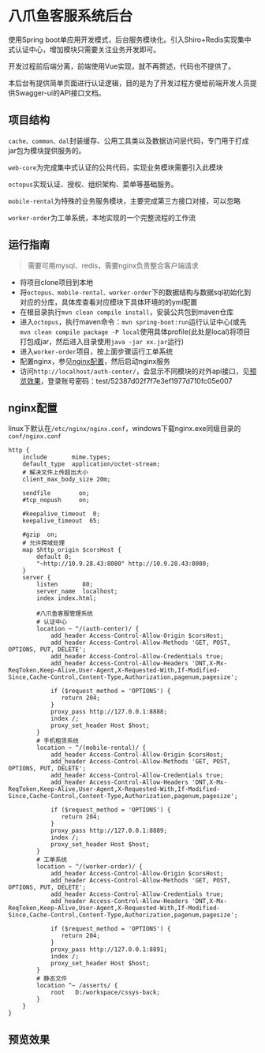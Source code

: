 # 八爪鱼客服系统后台

使用Spring boot单应用开发模式，后台服务模块化。引入Shiro+Redis实现集中式认证中心，增加模块只需要关注业务开发即可。

开发过程前后端分离，前端使用Vue实现，就不再赘述，代码也不提供了。

本后台有提供简单页面进行认证逻辑，目的是为了开发过程方便给前端开发人员提供Swagger-ui的API接口文档。

## 项目结构

`cache、common、dal`封装缓存、公用工具类以及数据访问层代码，专门用于打成jar包为模块提供服务的。

`web-core`为完成集中式认证的公共代码，实现业务模块需要引入此模块

`octopus`实现认证、授权、组织架构、菜单等基础服务。

`mobile-rental`为特殊的业务服务模块，主要完成第三方接口对接，可以忽略

`worker-order`为工单系统，本地实现的一个完整流程的工作流

## 运行指南
>需要可用mysql、redis，需要nginx负责整合客户端请求

* 将项目clone项目到本地
* 将`octopus、mobile-rental、worker-order`下的数据结构与数据sql初始化到对应的分库，具体库查看对应模块下具体环境的的yml配置
* 在根目录执行`mvn clean compile install`，安装公共包到maven仓库
* 进入`octopus`，执行maven命令：`mvn spring-boot:run`运行认证中心(或先`mvn clean compile package -P local`使用具体profile(此处是local)将项目打包成jar，然后进入目录使用`java -jar xx.jar`运行)
* 进入`worker-order`项目，按上面步骤运行工单系统
* 配置nginx，参见[nginx配置](#nginx)，然后启动nginx服务
* 访问`http://localhost/auth-center/`，会显示不同模块的对外api接口，见[预览效果](预览效果)，登录账号密码：test/52387d02f7f7e3ef1977d710fc05e007


## nginx配置

linux下默认在`/etc/nginx/nginx.conf`，windows下载nginx.exe同级目录的`conf/nginx.conf`
```
http {
    include       mime.types;
    default_type  application/octet-stream;
    # 解决文件上传超出大小
    client_max_body_size 20m;

    sendfile        on;
    #tcp_nopush     on;

    #keepalive_timeout  0;
    keepalive_timeout  65;

    #gzip  on;
    # 允许跨域处理
    map $http_origin $corsHost {
        default 0;
        "~http://10.9.28.43:8080" http://10.9.28.43:8080;
    }
    server {
        listen       80;
        server_name  localhost;
        index index.html;

        #八爪鱼客服管理系统
        # 认证中心
        location ~ ^/(auth-center)/ {
            add_header Access-Control-Allow-Origin $corsHost;
            add_header Access-Control-Allow-Methods 'GET, POST, OPTIONS, PUT, DELETE';
            add_header Access-Control-Allow-Credentials true;
            add_header Access-Control-Allow-Headers 'DNT,X-Mx-ReqToken,Keep-Alive,User-Agent,X-Requested-With,If-Modified-Since,Cache-Control,Content-Type,Authorization,pagenum,pagesize';

            if ($request_method = 'OPTIONS') {
               return 204;
            }
            proxy_pass http://127.0.0.1:8888;
            index /;
            proxy_set_header Host $host;
        }
        # 手机租赁系统
        location ~ ^/(mobile-rental)/ {
            add_header Access-Control-Allow-Origin $corsHost;
            add_header Access-Control-Allow-Methods 'GET, POST, OPTIONS, PUT, DELETE';
            add_header Access-Control-Allow-Credentials true;
            add_header Access-Control-Allow-Headers 'DNT,X-Mx-ReqToken,Keep-Alive,User-Agent,X-Requested-With,If-Modified-Since,Cache-Control,Content-Type,Authorization,pagenum,pagesize';

            if ($request_method = 'OPTIONS') {
               return 204;
            }
            proxy_pass http://127.0.0.1:8889;
            index /;
            proxy_set_header Host $host;
        }
        # 工单系统
        location ~ ^/(worker-order)/ {
            add_header Access-Control-Allow-Origin $corsHost;
            add_header Access-Control-Allow-Methods 'GET, POST, OPTIONS, PUT, DELETE';
            add_header Access-Control-Allow-Credentials true;
            add_header Access-Control-Allow-Headers 'DNT,X-Mx-ReqToken,Keep-Alive,User-Agent,X-Requested-With,If-Modified-Since,Cache-Control,Content-Type,Authorization,pagenum,pagesize';

            if ($request_method = 'OPTIONS') {
               return 204;
            }
            proxy_pass http://127.0.0.1:8891;
            index /;
            proxy_set_header Host $host;
        }
        # 静态文件
        location ^~ /asserts/ {
            root   D:/workspace/cssys-back;
        }
    } 
}
```

## 预览效果

